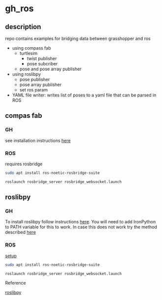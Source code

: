 # gh_ros

## description

repo contains examples for bridging data between grasshopper and ros

- using compass fab
  - turtlesim
      - twist publisher
      - pose subcriber
   - pose and pose array publisher
- using roslibpy
    - pose publisher  
    - pose array publisher
    - set ros param
- YAML file writer: writes list of poses to a yaml file that can be parsed in ROS


## compas fab

### GH

see installation instructions [here](https://gramaziokohler.github.io/compas_fab/latest/getting_started.html)

### ROS

requires rosbridge

```bash
sudo apt install ros-noetic-rosbridge-suite
```

```bash
roslaunch rosbridge_server rosbridge_websocket.launch
```

## roslibpy

### GH

To install roslibpy follow instructions [here](https://roslibpy.readthedocs.io/en/latest/readme.html#installation). You will need to add IronPython to PATH variable for this to work. In case this does not work try the method described [here](http://wiki.bk.tudelft.nl/toi-pedia/Installing_IronPython_modules_for_Grasshopper)

### ROS

[setup](https://roslibpy.readthedocs.io/en/latest/reference/index.html#ros-setup-1)

```bash
sudo apt install ros-noetic-rosbridge-suite
```

```bash
roslaunch rosbridge_server rosbridge_websocket.launch
```

Reference

[roslibpy](https://roslibpy.readthedocs.io/en/latest/)
